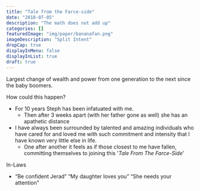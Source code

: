 ```yaml
---
title: "Tale from the Farce-side"
date: "2018-07-05"
description: "The math does not add up"
categories: []
featuredImage: "img/paper/bananafan.png"
imageDescription: "Split Intent"
dropCap: true
displayInMenu: false
displayInList: true
draft: true
---
```


Largest change of wealth and power from one generation to the next since the baby boomers.  

How could this happen?
* For 10 years Steph has been infatuated with me.
    * Then after 3 weeks apart (with her father gone as well) she has an apathetic distance
* I have always been surrounded by talented and amazing individuals who have cared for and loved me with such commitment and intensity that I have known very little else in life.  
    * One after another it feels as if those closest to me have fallen, committing themselves to joining this '_Tale From The Farce-Side_'

In-Laws
* “Be confident Jerad” “My daughter loves you” “She needs your attention"
